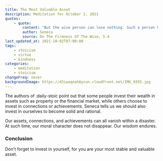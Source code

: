 ```yaml
---
title: The Most Valuable Asset
description: Meditation for October 2, 2021
quotes:
    - quote:
        content: "But the wise person can lose nothing. Such a person has everything stored up for themselves, leaving nothing to Fortune, their own goods are held firm, bound in virtue, which requires nothing from chance, and therefore can't be either increased or diminished."
        author: Seneca
        source: On The Firmness Of The Wise, 5.4
last_updated_at: 2021-10-02T07:00:00
tags:
    - stoicism
    - virtue
    - kindness
categories:
    - meditation
    - stoicism
changeFreq: never
backgroundImage: https://d3iwoqnah6ycun.cloudfront.net/IMG_9355.jpg
---
```


The authors of :daily-stoic point out that some people invest their wealth in assets such as property or the 
financial market, while others choose to invest in connections or achievements. Seneca tells us we should also invest in 
ourselves to become solid and rational.

Our assets, connections, and achievements can all vanish within a disaster. At such time, our moral character does not 
disappear. Our wisdom endures.

### Conclusion

Don't forget to invest in yourself, for you are your most stable and valuable asset.
